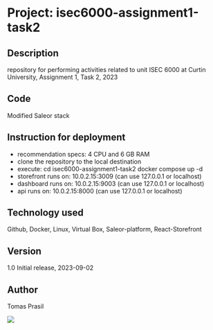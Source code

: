 # Project: isec6000-assignment1-task2 

## Description
repository for performing activities related to unit ISEC 6000 at Curtin University, Assignment 1, Task 2, 2023

## Code
Modified Saleor stack

## Instruction for deployment
- recommendation specs: 4 CPU and 6 GB RAM
- clone the repository to the local destination
- execute: 
      cd isec6000-assignment1-task2
      docker compose up -d
- storefront runs on: 10.0.2.15:3009 (can use 127.0.0.1 or localhost)
- dashboard runs on: 10.0.2.15:9003 (can use 127.0.0.1 or localhost)
- api runs on: 10.0.2.15:8000 (can use 127.0.0.1 or localhost)

## Technology used
Github, Docker, Linux, Virtual Box, Saleor-platform, React-Storefront

## Version
1.0 Initial release, 2023-09-02

## Author
Tomas Prasil

![](https://komarev.com/ghpvc/?username=Gogo72&color=yellow)
